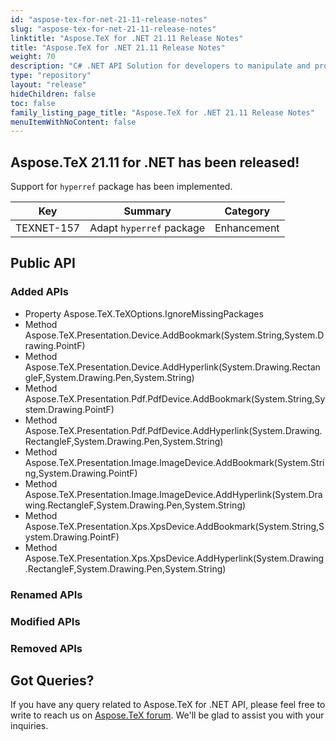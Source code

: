 ```yaml
---
id: "aspose-tex-for-net-21-11-release-notes"
slug: "aspose-tex-for-net-21-11-release-notes"
linktitle: "Aspose.TeX for .NET 21.11 Release Notes"
title: "Aspose.TeX for .NET 21.11 Release Notes"
weight: 70
description: "C# .NET API Solution for developers to manipulate and process TeX and LaTeX files. Release Notes of Aspose.TeX API solution for .NET | Release 2021.11"
type: "repository"
layout: "release"
hideChildren: false
toc: false
family_listing_page_title: "Aspose.TeX for .NET 21.11 Release Notes"
menuItemWithNoContent: false
---
```


## Aspose.TeX 21.11 for .NET has been released!

Support for `hyperref` package has been implemented.

| Key | Summary | Category |
|---|---|---|
| TEXNET-157 | Adapt `hyperref` package | Enhancement |

## Public API
### Added APIs
 * Property Aspose.TeX.TeXOptions.IgnoreMissingPackages
 * Method Aspose.TeX.Presentation.Device.AddBookmark(System.String,System.Drawing.PointF)
 * Method Aspose.TeX.Presentation.Device.AddHyperlink(System.Drawing.RectangleF,System.Drawing.Pen,System.String)
 * Method Aspose.TeX.Presentation.Pdf.PdfDevice.AddBookmark(System.String,System.Drawing.PointF)
 * Method Aspose.TeX.Presentation.Pdf.PdfDevice.AddHyperlink(System.Drawing.RectangleF,System.Drawing.Pen,System.String)
 * Method Aspose.TeX.Presentation.Image.ImageDevice.AddBookmark(System.String,System.Drawing.PointF)
 * Method Aspose.TeX.Presentation.Image.ImageDevice.AddHyperlink(System.Drawing.RectangleF,System.Drawing.Pen,System.String)
 * Method Aspose.TeX.Presentation.Xps.XpsDevice.AddBookmark(System.String,System.Drawing.PointF)
 * Method Aspose.TeX.Presentation.Xps.XpsDevice.AddHyperlink(System.Drawing.RectangleF,System.Drawing.Pen,System.String)

### Renamed APIs

### Modified APIs

### Removed APIs

## Got Queries?
If you have any query related to Aspose.TeX for .NET API, please feel free to write to reach us on [Aspose.TeX forum](https://forum.aspose.com/c/tex/). We'll be glad to assist you with your inquiries.
